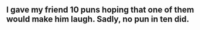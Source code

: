 ## I gave my friend 10 puns hoping that one of them would make him laugh. Sadly, no pun in ten did.
